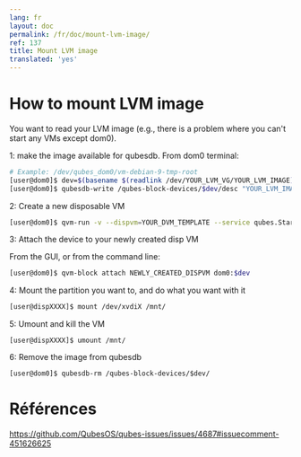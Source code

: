 ```yaml
---
lang: fr
layout: doc
permalink: /fr/doc/mount-lvm-image/
ref: 137
title: Mount LVM image
translated: 'yes'
---
```


# How to mount LVM image

You want to read your LVM image (e.g., there is a problem where you can't start any VMs except dom0). 

1: make the image available for qubesdb.
From dom0 terminal:

```bash
# Example: /dev/qubes_dom0/vm-debian-9-tmp-root
[user@dom0]$ dev=$(basename $(readlink /dev/YOUR_LVM_VG/YOUR_LVM_IMAGE))
[user@dom0]$ qubesdb-write /qubes-block-devices/$dev/desc "YOUR_LVM_IMAGE"
```

2: Create a new disposable VM

```bash
[user@dom0]$ qvm-run -v --dispvm=YOUR_DVM_TEMPLATE --service qubes.StartApp+xterm &
```

3: Attach the device to your newly created disp VM

From the GUI, or from the command line: 
```bash
[user@dom0]$ qvm-block attach NEWLY_CREATED_DISPVM dom0:$dev
```

4: Mount the partition you want to, and do what you want with it

```bash
[user@dispXXXX]$ mount /dev/xvdiX /mnt/
```

5: Umount and kill the VM
```
[user@dispXXXX]$ umount /mnt/
```

6: Remove the image from qubesdb
```
[user@dom0]$ qubesdb-rm /qubes-block-devices/$dev/
```

# Références

https://github.com/QubesOS/qubes-issues/issues/4687#issuecomment-451626625